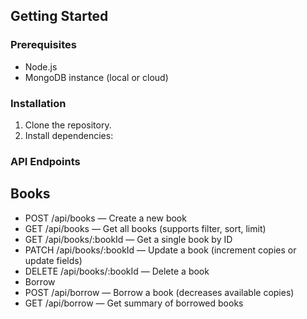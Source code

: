 
## Getting Started

### Prerequisites

- Node.js
- MongoDB instance (local or cloud)

### Installation

1. Clone the repository.
2. Install dependencies:

### API Endpoints

## Books

- POST /api/books — Create a new book
- GET /api/books — Get all books (supports filter, sort, limit)
- GET /api/books/:bookId — Get a single book by ID
- PATCH /api/books/:bookId — Update a book (increment copies or update fields)
- DELETE /api/books/:bookId — Delete a book
- Borrow
- POST /api/borrow — Borrow a book (decreases available copies)
- GET /api/borrow — Get summary of borrowed books